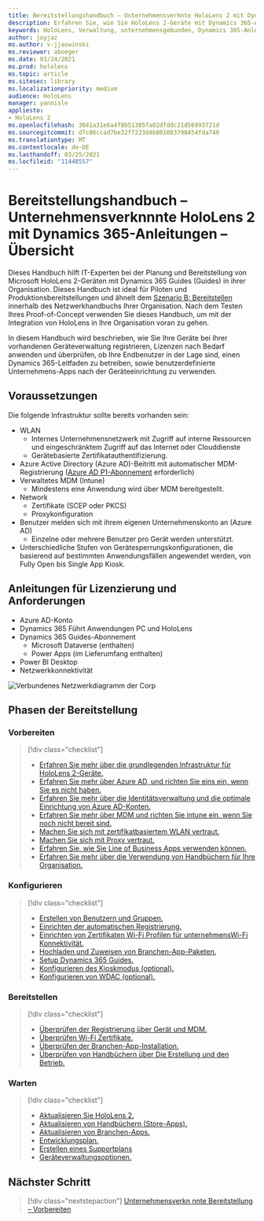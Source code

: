 ```yaml
---
title: Bereitstellungshandbuch – Unternehmensverknte HoloLens 2 mit Dynamics 365-Anleitungen – Übersicht
description: Erfahren Sie, wie Sie HoloLens 2-Geräte mit Dynamics 365-Anleitungen über ein verbundenes Unternehmensnetzwerk registrieren.
keywords: HoloLens, Verwaltung, unternehmensgebunden, Dynamics 365-Anleitungen, AAD, Azure AD, MDM, Verwaltung mobiler Geräte
author: joyjaz
ms.author: v-jjaswinski
ms.reviewer: aboeger
ms.date: 03/24/2021
ms.prod: hololens
ms.topic: article
ms.sitesec: library
ms.localizationpriority: medium
audience: HoloLens
manager: yannisle
appliesto:
- HoloLens 2
ms.openlocfilehash: 3041a31e6a4f8b51385fa02dfddc21d56993721d
ms.sourcegitcommit: d7c86ccad7be32f7223d4b801083798454fda740
ms.translationtype: MT
ms.contentlocale: de-DE
ms.lasthandoff: 03/25/2021
ms.locfileid: "11448557"
---
```

# <a name="deployment-guide---corporate-connected-hololens-2-with-dynamics-365-guides---overview"></a>Bereitstellungshandbuch – Unternehmensverknnnte HoloLens 2 mit Dynamics 365-Anleitungen – Übersicht

Dieses Handbuch hilft IT-Experten bei der Planung und Bereitstellung von Microsoft HoloLens 2-Geräten mit Dynamics 365 Guides (Guides) in ihrer Organisation. Dieses Handbuch ist ideal für Piloten und Produktionsbereitstellungen und ähnelt dem [Szenario B: Bereitstellen](https://docs.microsoft.com/hololens/common-scenarios#scenario-b-deploy-inside-your-organizations-network) innerhalb des Netzwerkhandbuchs Ihrer Organisation. Nach dem Testen Ihres Proof-of-Concept verwenden Sie dieses Handbuch, um mit der Integration von HoloLens in Ihre Organisation voran zu gehen.

In diesem Handbuch wird beschrieben, wie Sie Ihre Geräte bei Ihrer vorhandenen Geräteverwaltung registrieren, Lizenzen nach Bedarf anwenden und überprüfen, ob Ihre Endbenutzer in der Lage sind, einen Dynamics 365-Leitfaden zu betreiben, sowie benutzerdefinierte Unternehmens-Apps nach der Geräteeinrichtung zu verwenden. 

## <a name="prerequisites"></a>Voraussetzungen

Die folgende Infrastruktur sollte bereits vorhanden sein:
- WLAN
    - Internes Unternehmensnetzwerk mit Zugriff auf interne Ressourcen und eingeschränktem Zugriff auf das Internet oder Clouddienste
    - Gerätebasierte Zertifikatauthentifizierung.
- Azure Active Directory (Azure AD)-Beitritt mit automatischer MDM-Registrierung ([Azure AD P1-Abonnement](https://docs.microsoft.com/azure/active-directory/fundamentals/active-directory-whatis) erforderlich)
- Verwaltetes MDM (Intune)
    - Mindestens eine Anwendung wird über MDM bereitgestellt.
- Network 
    - Zertifikate (SCEP oder PKCS)
    - Proxykonfiguration
- Benutzer melden sich mit ihrem eigenen Unternehmenskonto an (Azure AD)
    - Einzelne oder mehrere Benutzer pro Gerät werden unterstützt.
- Unterschiedliche Stufen von Gerätesperrungskonfigurationen, die basierend auf bestimmten Anwendungsfällen angewendet werden, von Fully Open bis Single App Kiosk.

## [<a name="guides-licensing-and-requirements"></a>Anleitungen für Lizenzierung und Anforderungen](https://docs.microsoft.com/dynamics365/mixed-reality/guides/requirements#licensing-and-product-requirements)
- Azure AD-Konto
- Dynamics 365 Führt Anwendungen PC und HoloLens
- Dynamics 365 Guides-Abonnement
    - Microsoft Dataverse (enthalten)
    - Power Apps (im Lieferumfang enthalten)
- Power BI Desktop
- Netzwerkkonnektivität

![Verbundenes Netzwerkdiagramm der Corp](./images/corpconnected-diagHL2-guides.png)

## <a name="stages-of-deployment"></a>Phasen der Bereitstellung
### <a name="prepare"></a>Vorbereiten
> [!div class="checklist"]
>- [Erfahren Sie mehr über die grundlegenden Infrastruktur für HoloLens 2-Geräte.](hololens2-corp-connected-prepare.md#infrastructure-essentials)
>- [Erfahren Sie mehr über Azure AD, und richten Sie eins ein, wenn Sie es nicht haben.](hololens2-corp-connected-prepare.md#azure-active-directory)
>- [Erfahren Sie mehr über die Identitätsverwaltung und die optimale Einrichtung von Azure AD-Konten.](hololens2-corp-connected-prepare.md#identity-management)
>- [Erfahren Sie mehr über MDM und richten Sie intune ein, wenn Sie noch nicht bereit sind.](hololens2-corp-connected-prepare.md#mobile-device-management)
>- [Machen Sie sich mit zertifikatbasiertem WLAN vertraut.](hololens2-corp-connected-prepare.md#certificates)
>- [Machen Sie sich mit Proxy vertraut.](hololens2-corp-connected-prepare.md#proxy)
>- [Erfahren Sie, wie Sie Line of Business Apps verwenden können.](hololens2-corp-connected-prepare.md#line-of-business-apps)
>- [Erfahren Sie mehr über die Verwendung von Handbüchern für Ihre Organisation.](hololens2-corp-connected-prepare.md#guides-playbook)
### <a name="configure"></a>Konfigurieren
> [!div class="checklist"]
>- [Erstellen von Benutzern und Gruppen.](hololens2-corp-connected-configure.md#azure-users-and-groups)
>- [Einrichten der automatischen Registrierung.](hololens2-corp-connected-configure.md#auto-enrollment-on-hololens-2)
>- [Einrichten von Zertifikaten Wi-Fi Profilen für unternehmensWi-Fi Konnektivität.](hololens2-corp-connected-configure.md#corporate-wi-fi-connectivity)
>- [Hochladen und Zuweisen von Branchen-App-Paketen.](hololens2-corp-connected-configure.md#app-deployment)
>- [Setup Dynamics 365 Guides.](hololens2-corp-connected-configure.md#setup-guides-application-licenses-dataverse-and-authoring)
>- [Konfigurieren des Kioskmodus (optional).](hololens2-corp-connected-configure.md#optional-kiosk-mode)
>- [Konfigurieren von WDAC (optional).](hololens2-corp-connected-configure.md#optional-wdac)
### <a name="deploy"></a>Bereitstellen
> [!div class="checklist"]
>-  [Überprüfen der Registrierung über Gerät und MDM.](hololens2-corp-connected-deploy.md#enrollment-validation)
>-  [Überprüfen Wi-Fi Zertifikate.](hololens2-corp-connected-deploy.md#wi-fi-certificate-validation)
>-  [Überprüfen der Branchen-App-Installation.](hololens2-corp-connected-deploy.md#validate-lob-app-install)
>-  [Überprüfen von Handbüchern über Die Erstellung und den Betrieb.](hololens2-corp-connected-deploy.md#validate-dynamics-365-guides)
### <a name="maintain"></a>Warten
> [!div class="checklist"]
>- [Aktualisieren Sie HoloLens 2.](hololens2-corp-connected-maintain.md#update-hololens)
>- [Aktualisieren von Handbüchern (Store-Apps).](hololens2-corp-connected-maintain.md#how-to-update-dynamics-365-guides-and-other-store-apps)
>- [Aktualisieren von Branchen-Apps.](hololens2-corp-connected-maintain.md#how-to-update-lob-apps) 
>- [Entwicklungsplan.](hololens2-corp-connected-maintain.md#development-plan) 
>- [Erstellen eines Supportplans](hololens2-corp-connected-maintain.md#support-plan)
>- [Geräteverwaltungsoptionen.](hololens2-corp-connected-maintain.md#device-management)

## <a name="next-step"></a>Nächster Schritt 
> [!div class="nextstepaction"]
> [Unternehmensverkn nnte Bereitstellung – Vorbereiten](hololens2-corp-connected-prepare.md)
